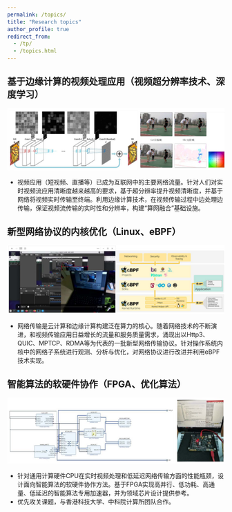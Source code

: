 ```yaml
---
permalink: /topics/
title: "Research topics"
author_profile: true
redirect_from: 
  - /tp/
  - /topics.html
---
```


## 基于边缘计算的视频处理应用（视频超分辨率技术、深度学习）
![基于边缘计算的视频处理应用](/images/topic1.jpg)
* 视频应用（短视频、直播等）已成为互联网中的主要网络流量。针对人们对实时视频流应用清晰度越来越高的要求，基于超分辨率提升视频清晰度，并基于网络将视频实时传输至终端。利用边缘计算技术，在视频传输过程中边处理边传输，保证视频流传输的实时性和分辨率，构建“算网融合”基础设施。


## 新型网络协议的内核优化（Linux、eBPF）
![新型网络协议的内核优化](/images/topic2.jpg)
* 网络传输是云计算和边缘计算构建泛在算力的核心。随着网络技术的不断演进，和视频传输应用日益增长的流量和服务质量需求，涌现出以Http3、QUIC、MPTCP、RDMA等为代表的一批新型网络传输协议。针对操作系统内核中的网络子系统进行观测、分析与优化，对网络协议进行改进并利用eBPF技术实现。

## 智能算法的软硬件协作（FPGA、优化算法）
![智能算法的软硬件协作](/images/topic3.jpg)
* 针对通用计算硬件CPU在实时视频处理和低延迟网络传输方面的性能瓶颈，设计面向智能算法的软硬件协作方法。基于FPGA实现高并行、低功耗、高通量、低延迟的智能算法专用加速器，并为领域芯片设计提供参考。
* 优先攻关课题，与香港科技大学、中科院计算所团队合作。
